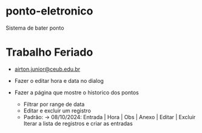# ponto-eletronico
Sistema de bater ponto

# Trabalho Feriado 
- airton.junior@ceub.edu.br

- Fazer o editar hora e data no dialog
- Fazer a página que mostre o historico dos pontos
    * Filtrar por range de data
    * Editar e excluir um registro
    * Padrão:
        -> 08/10/2024:
            Entrada | Hora | Obs | Anexo | Editar | Excluir
            Iterar a lista de registros e criar as entradas